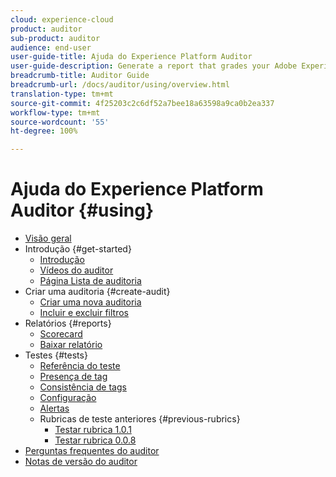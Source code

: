 ```yaml
---
cloud: experience-cloud
product: auditor
sub-product: auditor
audience: end-user
user-guide-title: Ajuda do Experience Platform Auditor
user-guide-description: Generate a report that grades your Adobe Experience Cloud implementation, with pointers on how to improve it.
breadcrumb-title: Auditor Guide
breadcrumb-url: /docs/auditor/using/overview.html
translation-type: tm+mt
source-git-commit: 4f25203c2c6df52a7bee18a63598a9ca0b2ea337
workflow-type: tm+mt
source-wordcount: '55'
ht-degree: 100%

---
```



# Ajuda do Experience Platform Auditor {#using}

+ [Visão geral](overview.md)
+ Introdução {#get-started}
   + [Introdução](get-started/getting-started.md)
   + [Vídeos do auditor](get-started/videos.md)
   + [Página Lista de auditoria](get-started/audit-list.md)
+ Criar uma auditoria {#create-audit}
   + [Criar uma nova auditoria](create-audit/create-new-audit.md)
   + [Incluir e excluir filtros](create-audit/filters.md)
+ Relatórios {#reports}
   + [Scorecard](reports/scorecard.md)
   + [Baixar relatório](reports/download-report.md)
+ Testes {#tests}
   + [Referência do teste](tests/test-reference.md)
   + [Presença de tag](tests/test-ref-presence.md)
   + [Consistência de tags](tests/test-ref-consistency.md)
   + [Configuração](tests/test-ref-cfg.md)
   + [Alertas](tests/test-ref-alerts.md)
   + Rubricas de teste anteriores {#previous-rubrics}
      + [Testar rubrica 1.0.1](tests/previous-rubrics/test-rubric1-0-1.md)
      + [Testar rubrica 0.0.8](tests/previous-rubrics/test-rubric1-0.md)
+ [Perguntas frequentes do auditor](auditor-faq.md)
+ [Notas de versão do auditor](release-notes.md)
